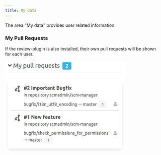```yaml
---
title: My data
---
```

The area "My data" provides user related information.

### My Pull Requests
If the review-plugin is also installed, their own pull requests will be shown for each user.

![My data](assets/data.png)
